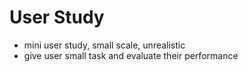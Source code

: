 # User Study
- mini user study, small scale, unrealistic
- give user small task and evaluate their performance